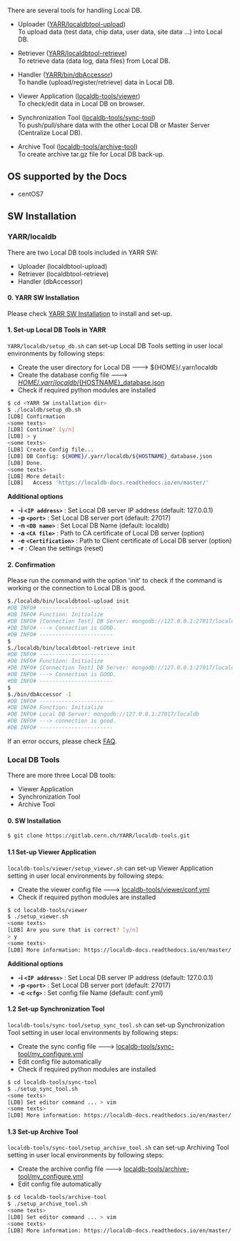 There are several tools for handling Local DB.

* Uploader ([YARR/localdbtool-upload](#yarrlocaldb))<br>
    To upload data (test data, chip data, user data, site data ...) into Local DB.

* Retriever ([YARR/localdbtool-retrieve](#yarrlocaldb))<br>
    To retrieve data (data log, data files) from Local DB.

* Handler ([YARR/bin/dbAccessor](#yarrlocaldb)) <br>
    To handle (upload/register/retrieve) data in Local DB.

* Viewer Application ([localdb-tools/viewer](#local-db-tools))<br>
    To check/edit data in Local DB on browser.

* Synchronization Tool ([localdb-tools/sync-tool](#local-db-tools))<br>
    To push/pull/share data with the other Local DB or Master Server (Centralize Local DB).

* Archive Tool ([localdb-tools/archive-tool](#local-db-tools))<br>
    To create archive tar.gz file for Local DB back-up.

## OS supported by the Docs

* centOS7


## SW Installation

### YARR/localdb

There are two Local DB tools included in YARR SW:

* Uploader (localdbtool-upload)
* Retriever (localdbtool-retrieve)
* Handler (dbAccessor)

#### 0. YARR SW Installation

Please check [YARR SW Installation](https://yarr.readthedocs.io/en/latest/install/) to install and set-up. <br>

#### 1. Set-up Local DB Tools in YARR

`YARR/localdb/setup_db.sh` can set-up Local DB Tools setting in user local environments by following steps:

* Create the user directory for Local DB ---> ${HOME}/.yarr/localdb
* Create the database config file ---> [${HOME}/.yarr/localdb/${HOSTNAME}_database.json](config.md)
* Check if required python modules are installed

```bash
$ cd <YARR SW installation dir>
$ ./localdb/setup_db.sh
[LDB] Confirmation
<some texts>
[LDB] Continue? [y/n]
[LDB] > y
<some texts>
[LDB] Create Config file...
[LDB] DB Config: ${HOME}/.yarr/localdb/${HOSTNAME}_database.json
[LDB] Done.
<some texts>
[LDB] More detail:
[LDB]   Access 'https://localdb-docs.readthedocs.io/en/master/'
```

**Additional options**

- **-i ``<IP address>``** : Set Local DB server IP address (default: 127.0.0.1) 
- **-p ``<port>``** : Set Local DB server port (default: 27017)
- **-n ``<DB name>``** : Set Local DB Name (default: localdb)
- **-a ``<CA file>``** : Path to CA certificate of Local DB server (option)
- **-e ``<Certification>``** : Path to Client certificate of Local DB server (option)
- **-r** : Clean the settings (reset)

#### 2. Confirmation

Please run the command with the option 'init' to check if the command is working or the connection to Local DB is good.

```bash
$./localdb/bin/localdbtool-upload init
#DB INFO# -----------------------
#DB INFO# Function: Initialize
#DB INFO# [Connection Test] DB Server: mongodb://127.0.0.1:27017/localdb
#DB INFO# ---> Connection is GOOD.
#DB INFO# -----------------------
$
$./localdb/bin/localdbtool-retrieve init
#DB INFO# -----------------------
#DB INFO# Function: Initialize
#DB INFO# [Connection Test] DB Server: mongodb://127.0.0.1:27017/localdb
#DB INFO# ---> Connection is GOOD.
#DB INFO# -----------------------
$
$./bin/dbAccessor -I
#DB INFO# -----------------------
#DB INFO# Function: Initialize
#DB INFO# Local DB Server: mongodb://127.0.0.1:27017/localdb
#DB INFO# ---> connection is good.
#DB INFO# -----------------------
```

If an error occurs, please check [FAQ]().

### Local DB Tools

There are more three Local DB tools:

* Viewer Application
* Synchronization Tool
* Archive Tool

#### 0. SW Installation

```bash
$ git clone https://gitlab.cern.ch/YARR/localdb-tools.git
```

#### 1.1 Set-up Viewer Application

`localdb-tools/viewer/setup_viewer.sh` can set-up Viewer Application setting in user local environments by following steps:

* Create the viewer config file ---> [localdb-tools/viewer/conf.yml](config.md)
* Check if required python modules are installed

```bash
$ cd localdb-tools/viewer
$ ./setup_viewer.sh
<some texts>
[LDB] Are you sure that is correct? [y/n]
> y
<some texts>
[LDB] More information: https://localdb-docs.readthedocs.io/en/master/
```

**Additional options**

- **-i ``<IP address>``** : Set Local DB server IP address (default: 127.0.0.1) 
- **-p ``<port>``** : Set Local DB server port (default: 27017)
- **-c ``<cfg>``** : Set config file Name (default: conf.yml)

#### 1.2 Set-up Synchronization Tool

`localdb-tools/sync-tool/setup_sync_tool.sh` can set-up Synchronization Tool setting in user local environments by following steps:

* Create the sync config file ---> [localdb-tools/sync-tool/my_configure.yml](config.md)
* Edit config file automatically
* Check if required python modules are installed

```bash
$ cd localdb-tools/sync-tool
$ ./setup_sync_tool.sh
<some texts>
[LDB] Set editor command ... > vim
<some texts>
[LDB] More information: https://localdb-docs.readthedocs.io/en/master/
```

#### 1.3 Set-up Archive Tool

`localdb-tools/sync-tool/setup_archive_tool.sh` can set-up Archiving Tool setting in user local environments by following steps:

* Create the archive config file ---> [localdb-tools/archive-tool/my_configure.yml](config.md)
* Edit config file automatically

```bash
$ cd localdb-tools/archive-tool
$ ./setup_archive_tool.sh 
<some texts>
[LDB] Set editor command ... > vim
<some texts>
[LDB] More information: https://localdb-docs.readthedocs.io/en/master/
```
